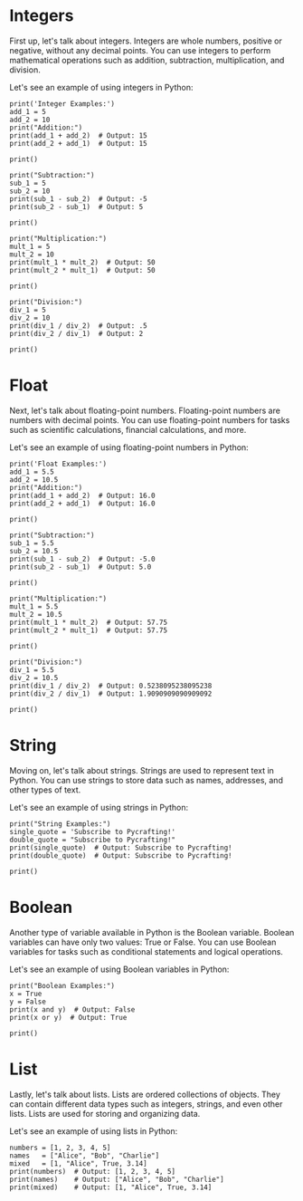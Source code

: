 # Integers
First up, let's talk about integers. Integers are whole numbers, positive or negative, without any decimal points. You can use integers to perform mathematical operations such as addition, subtraction, multiplication, and division.

Let's see an example of using integers in Python:
```
print('Integer Examples:')
add_1 = 5
add_2 = 10
print("Addition:")
print(add_1 + add_2)  # Output: 15
print(add_2 + add_1)  # Output: 15

print()

print("Subtraction:")
sub_1 = 5
sub_2 = 10
print(sub_1 - sub_2)  # Output: -5
print(sub_2 - sub_1)  # Output: 5

print()

print("Multiplication:")
mult_1 = 5
mult_2 = 10
print(mult_1 * mult_2)  # Output: 50
print(mult_2 * mult_1)  # Output: 50

print()

print("Division:")
div_1 = 5
div_2 = 10
print(div_1 / div_2)  # Output: .5
print(div_2 / div_1)  # Output: 2

print()
```

# Float
Next, let's talk about floating-point numbers. Floating-point numbers are numbers with decimal points. You can use floating-point numbers for tasks such as scientific calculations, financial calculations, and more.

Let's see an example of using floating-point numbers in Python:

```
print('Float Examples:')
add_1 = 5.5
add_2 = 10.5
print("Addition:")
print(add_1 + add_2)  # Output: 16.0
print(add_2 + add_1)  # Output: 16.0

print()

print("Subtraction:")
sub_1 = 5.5
sub_2 = 10.5
print(sub_1 - sub_2)  # Output: -5.0
print(sub_2 - sub_1)  # Output: 5.0

print()

print("Multiplication:")
mult_1 = 5.5
mult_2 = 10.5
print(mult_1 * mult_2)  # Output: 57.75
print(mult_2 * mult_1)  # Output: 57.75

print()

print("Division:")
div_1 = 5.5
div_2 = 10.5
print(div_1 / div_2)  # Output: 0.5238095238095238
print(div_2 / div_1)  # Output: 1.9090909090909092

print()
```

# String
Moving on, let's talk about strings. Strings are used to represent text in Python. You can use strings to store data such as names, addresses, and other types of text.

Let's see an example of using strings in Python:

```
print("String Examples:")
single_quote = 'Subscribe to Pycrafting!'
double_quote = "Subscribe to Pycrafting!"
print(single_quote)  # Output: Subscribe to Pycrafting!
print(double_quote)  # Output: Subscribe to Pycrafting!

print()
```

# Boolean
Another type of variable available in Python is the Boolean variable. Boolean variables can have only two values: True or False. You can use Boolean variables for tasks such as conditional statements and logical operations.

Let's see an example of using Boolean variables in Python:

```
print("Boolean Examples:")
x = True
y = False
print(x and y)  # Output: False
print(x or y)  # Output: True

print()
```

# List
Lastly, let's talk about lists. Lists are ordered collections of objects. They can contain different data types such as integers, strings, and even other lists. Lists are used for storing and organizing data.

Let's see an example of using lists in Python:

```
numbers = [1, 2, 3, 4, 5]
names   = ["Alice", "Bob", "Charlie"]
mixed   = [1, "Alice", True, 3.14]
print(numbers)  # Output: [1, 2, 3, 4, 5]
print(names)    # Output: ["Alice", "Bob", "Charlie"]
print(mixed)    # Output: [1, "Alice", True, 3.14]
```

